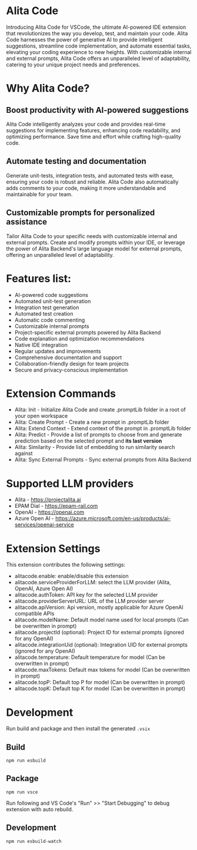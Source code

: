 # Alita Code


Introducing Alita Code for VSCode, the ultimate AI-powered IDE extension that revolutionizes the way you develop, test, and maintain your code. Alita Code harnesses the power of generative AI to provide intelligent suggestions, streamline code implementation, and automate essential tasks, elevating your coding experience to new heights. With customizable internal and external prompts, Alita Code offers an unparalleled level of adaptability, catering to your unique project needs and preferences.

# Why Alita Code?

## Boost productivity with AI-powered suggestions

Alita Code intelligently analyzes your code and provides real-time suggestions for implementing features, enhancing code readability, and optimizing performance. Save time and effort while crafting high-quality code.

## Automate testing and documentation

Generate unit-tests, integration tests, and automated tests with ease, ensuring your code is robust and reliable. Alita Code also automatically adds comments to your code, making it more understandable and maintainable for your team.

## Customizable prompts for personalized assistance

Tailor Alita Code to your specific needs with customizable internal and external prompts. Create and modify prompts within your IDE, or leverage the power of Alita Backend's large language model for external prompts, offering an unparalleled level of adaptability.


# Features list:

- AI-powered code suggestions
- Automated unit-test generation
- Integration test generation
- Automated test creation
- Automatic code commenting
- Customizable internal prompts
- Project-specific external prompts powered by Alita Backend
- Code explanation and optimization recommendations
- Native IDE integration
- Regular updates and improvements
- Comprehensive documentation and support
- Collaboration-friendly design for team projects
- Secure and privacy-conscious implementation

# Extension Commands
- Alita: Init - Initialize Alita Code and create .promptLib folder in a root of your open workspace
- Alita: Create Prompt - Create a new prompt in .promptLib folder
- Alita: Extend Context - Extend context of the prompt in .promptLib folder
- Alita: Predict - Provide a list of prompts to choose from and generate prediction based on the selected prompt and **its last version**
- Alita: Similarity - Provide list of embedding to run similarity search against
- Alita: Sync External Prompts - Sync external prompts from Alita Backend


# Supported LLM providers
- Alita - https://projectalita.ai
- EPAM Dial - https://epam-rail.com
- OpenAI - https://openai.com
- Azure Open AI - https://azure.microsoft.com/en-us/products/ai-services/openai-service


# Extension Settings

This extension contributes the following settings:
- alitacode.enable: enable/disable this extension
- alitacode.serviceProviderForLLM: select the LLM provider (Alita, OpenAI, Azure Open AI)
- alitacode.authToken: API key for the selected LLM provider
- alitacode.providerServerURL: URL of the LLM provider server
- alitacode.apiVersion: Api version, mostly applicable for Azure OpenAI compatible APIs
- alitacode.modelName: Default model name used for local prompts (Can be overwritten in prompt)
- alitacode.projectId (optional): Project ID for external prompts (ignored for any OpenAI)
- alitacode.integrationUid (optional): Integration UID for external prompts (ignored for any OpenAI)
- alitacode.temperature: Default temperature for model (Can be overwritten in prompt)
- alitacode.maxTokens: Default max tokens for model (Can be overwritten in prompt)
- alitacode.topP: Default top P for model (Can be overwritten in prompt)
- alitacode.topK: Default top K for model (Can be overwritten in prompt)


# Development

Run build and package and then install the generated `.vsix` 

## Build

`npm run esbuild`

## Package

`npm run vsce`

Run following and VS Code's "Run" >> "Start Debugging" to debug extension with auto rebuild.

## Development

`npm run esbuild-watch`


